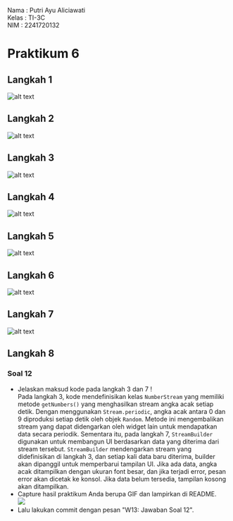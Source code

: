 Nama : Putri Ayu Aliciawati  
Kelas : TI-3C  
NIM : 2241720132  

# Praktikum 6  
## Langkah 1  
![alt text](image.png)
## Langkah 2
![alt text](image-1.png)
## Langkah 3
![alt text](image-2.png)
## Langkah 4  
![alt text](image-3.png)
## Langkah 5
![alt text](image-4.png)
## Langkah 6
![alt text](image-5.png)
## Langkah 7
![alt text](image-6.png)
## Langkah 8  
### Soal 12
- Jelaskan maksud kode pada langkah 3 dan 7 !  
    Pada langkah 3, kode mendefinisikan kelas `NumberStream` yang memiliki metode `getNumbers()` yang menghasilkan stream angka acak setiap detik. Dengan menggunakan `Stream.periodic`, angka acak antara 0 dan 9 diproduksi setiap detik oleh objek `Random`. Metode ini mengembalikan stream yang dapat didengarkan oleh widget lain untuk mendapatkan data secara periodik. Sementara itu, pada langkah 7, `StreamBuilder` digunakan untuk membangun UI berdasarkan data yang diterima dari stream tersebut. `StreamBuilder` mendengarkan stream yang didefinisikan di langkah 3, dan setiap kali data baru diterima, builder akan dipanggil untuk memperbarui tampilan UI. Jika ada data, angka acak ditampilkan dengan ukuran font besar, dan jika terjadi error, pesan error akan dicetak ke konsol. Jika data belum tersedia, tampilan kosong akan ditampilkan.
- Capture hasil praktikum Anda berupa GIF dan lampirkan di README.  
    ![](image-6.gif)
- Lalu lakukan commit dengan pesan "W13: Jawaban Soal 12".